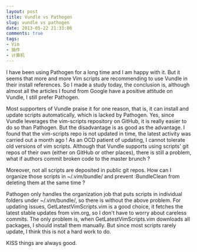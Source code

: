 ```yaml
---
layout: post
title: Vundle vs Pathogen
slug: vundle vs pathogen
date: 2013-05-22 21:33:00
comments: true
tags:
- Vim
- 插件
- 计算机
---
```

I have been using Pathogen for a long time and I am happy with it. But it seems that more and more Vim scripts are recommending to use Vundle in their install references. So I made a study today, the conclusion is, although almost all the articles I found from Google have a positive attitude on Vundle, I still prefer Pathogen.

Most supporters of Vundle praise it for one reason, that is, it can install and update scripts automatically, which is lacked by Pathogen. Yes, since Vundle leverages the vim-scripts repository on GitHub, it is really easier to do so than Pathogen. But the disadvantage is as good as the advantage. I found that the vim-scripts repo is not updated in time, the latest activity was carried out a month ago ! As an OCD patient of updating, I cannot tolerate old versions of vim scripts. Although that Vundle supports using scripts' git repos of their own (either on GitHub or other places), there is still a problem, what if authors commit broken code to the master brunch ?

Moreover, not all scripts are deposited in public git repos. How can I organize those scripts in ~/.vim/bundle/ and prevent :BundleClean from deleting them at the same time ?

Pathogen only handles the organization job that puts scripts in individual folders under ~/.vim/bundle/, so there is without the above problem. For updating issues, GetLatestVimScripts.vim is a good choice, it fetches the latest stable updates from vim.org, so I don't have to worry about careless commits. The only problem is, when GetLatestVimScripts.vim downloads all packages, I should install them manually. But since most scripts rarely update, I think this is not a hard work to do.

KISS things are always good.
